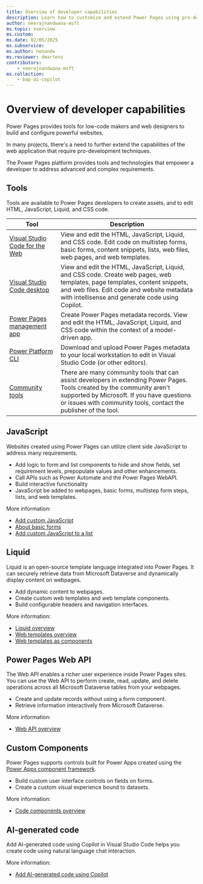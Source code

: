 ```yaml
---
title: Overview of developer capabilities
description: Learn how to customize and extend Power Pages using pro-developer tools and methods.
author: neerajnandwana-msft
ms.topic: overview
ms.custom: 
ms.date: 02/05/2025
ms.subservice: 
ms.author: nenandw
ms.reviewer: dmartens
contributors:
    - neerajnandwana-msft
ms.collection: 
    - bap-ai-copilot
---
```


# Overview of developer capabilities

Power Pages provides tools for low-code makers and web designers to build and configure powerful websites.

In many projects, there's a need to further extend the capabilities of the web application that require pro-development techniques.

The Power Pages platform provides tools and technologies that empower a developer to address advanced and complex requirements.

## Tools

Tools are available to Power Pages developers to create assets, and to edit HTML, JavaScript, Liquid, and CSS code.

| Tool | Description |
| - | - |
| [Visual Studio Code for the Web](visual-studio-code-editor.md) | View and edit the HTML, JavaScript, Liquid, and CSS code. Edit code on multistep forms, basic forms, content snippets, lists, web files, web pages, and web templates. |
| [Visual Studio Code desktop](vs-code-extension.md) | View and edit the HTML, JavaScript, Liquid, and CSS code. Create web pages, web templates, page templates, content snippets, and web files. Edit code and website metadata with intellisense and generate code using Copilot. | 
| [Power Pages management app](portal-management-app.md) | Create Power Pages metadata records. View and edit the HTML, JavaScript, Liquid, and CSS code within the context of a model-driven app. |
| [Power Platform CLI](power-platform-cli.md) | Download and upload Power Pages metadata to your local workstation to edit in Visual Studio Code (or other editors). |
| [Community tools](/power-apps/developer/data-platform/community-tools) | There are many community tools that can assist developers in extending Power Pages. Tools created by the community aren't supported by Microsoft. If you have questions or issues with community tools, contact the publisher of the tool. |

## JavaScript

Websites created using Power Pages can utilize client side JavaScript to address many requirements.

- Add logic to form and list components to hide and show fields, set requirement levels, prepopulate values and other enhancements.
- Call APIs such as Power Automate and the Power Pages WebAPI.
- Build interactive functionality
- JavaScript be added to webpages, basic forms, multistep form steps, lists, and web templates.

More information:

- [Add custom JavaScript](add-custom-javascript.md)
- [About basic forms](basic-forms.md#additional-settings)
- [Add custom JavaScript to a list](add-custom-javascript-list.md)

## Liquid

Liquid is an open-source template language integrated into Power Pages. It can securely retrieve data from Microsoft Dataverse and dynamically display content on webpages.

- Add dynamic content to webpages.
- Create custom web templates and web template components.
- Build configurable headers and navigation interfaces.

More information:

- [Liquid overview](liquid/liquid-overview.md)
- [Web templates overview](web-templates.md)
- [Web templates as components](./web-templates-as-components.md)

## Power Pages Web API

The Web API enables a richer user experience inside Power Pages sites. You can use the Web API to perform create, read, update, and delete operations across all Microsoft Dataverse tables from your webpages.

- Create and update records without using a form component.
- Retrieve information interactively from Microsoft Dataverse.

More information:

- [Web API overview](web-api-overview.md)

## Custom Components

Power Pages supports controls built for Power Apps created using the [Power Apps component framework](/power-apps/developer/component-framework/overview).

- Build custom user interface controls on fields on forms.
- Create a custom visual experience bound to datasets.

More information:

- [Code components overview](component-framework.md)

## AI-generated code

Add AI-generated code using Copilot in Visual Studio Code helps you create code using natural language chat interaction.

More information:

- [Add AI-generated code using Copilot](add-code-copilot.md)
